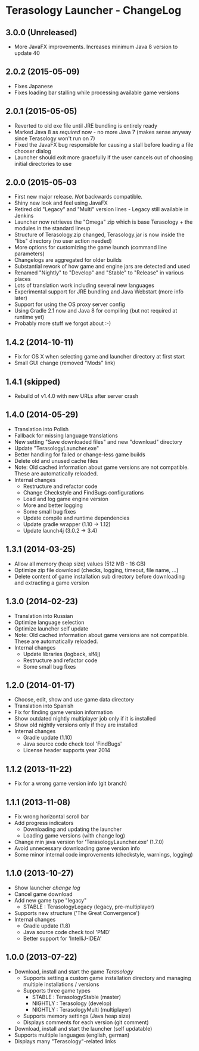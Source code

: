 Terasology Launcher - ChangeLog
===============================

## 3.0.0 (Unreleased)
* More JavaFX improvements. Increases minimum Java 8 version to update 40

## 2.0.2 (2015-05-09)
* Fixes Japanese 
* Fixes loading bar stalling while processing available game versions

## 2.0.1 (2015-05-05)
* Reverted to old exe file until JRE bundling is entirely ready
* Marked Java 8 as *required* now - no more Java 7 (makes sense anyway since Terasology won't run on 7)
* Fixed the JavaFX bug responsible for causing a stall before loading a file chooser dialog
* Launcher should exit more gracefully if the user cancels out of choosing initial directories to use

## 2.0.0 (2015-05-03
* First new major release. *Not* backwards compatible.
* Shiny new look and feel using JavaFX
* Retired old "Legacy" and "Multi" version lines - Legacy still available in Jenkins
* Launcher now retrieves the "Omega" zip which is base Terasology + the modules in the standard lineup
* Structure of Terasology.zip changed, Terasology.jar is now inside the "libs" directory (no user action needed)
* More options for customizing the game launch (command line parameters)
* Changelogs are aggregated for older builds
* Substantial rework of how game and engine jars are detected and used 
* Renamed "Nightly" to "Develop" and "Stable" to "Release" in various places
* Lots of translation work including several new languages
* Experimental support for JRE bundling and Java Webstart (more info later)
* Support for using the OS proxy server config
* Using Gradle 2.1 now and Java 8 for compiling (but not required at runtime yet)
* Probably more stuff we forgot about :-)

## 1.4.2 (2014-10-11)
* Fix for OS X when selecting game and launcher directory at first start
* Small GUI change (removed "Mods" link)

## 1.4.1 (skipped)
* Rebuild of v1.4.0 with new URLs after server crash 

## 1.4.0 (2014-05-29)
* Translation into Polish
* Fallback for missing language translations
* New setting "Save downloaded files" and new "download" directory
* Update "TerasologyLauncher.exe"
* Better handling for failed or change-less game builds
* Delete old and unused cache files
* Note: Old cached information about game versions are not compatible. These are automatically reloaded.
* Internal changes
    * Restructure and refactor code
    * Change Checkstyle and FindBugs configurations
    * Load and log game engine version
    * More and better logging
    * Some small bug fixes
    * Update compile and runtime dependencies
    * Update gradle wrapper (1.10 -> 1.12)
    * Update launch4j (3.0.2 -> 3.4)

## 1.3.1 (2014-03-25)
* Allow all memory (heap size) values (512 MB - 16 GB)
* Optimize zip file download (checks, logging, timeout, file name, ...)
* Delete content of game installation sub directory before downloading and extracting a game version

## 1.3.0 (2014-02-23)
* Translation into Russian
* Optimize language selection
* Optimize launcher self update
* Note: Old cached information about game versions are not compatible. These are automatically reloaded.
* Internal changes
    * Update libraries (logback, slf4j)
    * Restructure and refactor code
    * Some small bug fixes

## 1.2.0 (2014-01-17)
* Choose, edit, show and use game data directory
* Translation into Spanish
* Fix for finding game version information
* Show outdated nightly multiplayer job only if it is installed
* Show old nightly versions only if they are installed
* Internal changes
    * Gradle update (1.10)
    * Java source code check tool 'FindBugs'
    * License header supports year 2014

## 1.1.2 (2013-11-22)
* Fix for a wrong game version info (git branch)

## 1.1.1 (2013-11-08)
* Fix wrong horizontal scroll bar
* Add progress indicators
    * Downloading and updating the launcher
    * Loading game versions (with change log)
* Change min java version for 'TerasologyLauncher.exe' (1.7.0)
* Avoid unnecessary downloading game version info
* Some minor internal code improvements (checkstyle, warnings, logging)

## 1.1.0 (2013-10-27)
* Show launcher *change log*
* Cancel game download
* Add new game type "legacy"
    * STABLE : TerasologyLegacy (legacy, pre-multiplayer)
* Supports new structure ('The Great Convergence')
* Internal changes
    * Gradle update (1.8)
    * Java source code check tool 'PMD'
    * Better support for 'IntelliJ-IDEA'

## 1.0.0 (2013-07-22)

* Download, install and start the game *Terasology*
    * Supports setting a custom game installation directory and managing multiple installations / versions
    * Supports three game types
        * STABLE : TerasologyStable (master)
        * NIGHTLY : Terasology (develop)
        * NIGHTLY : TerasologyMulti (multiplayer)
    * Supports memory settings (Java heap size)
    * Displays comments for each version (git comment)
* Download, install and start the launcher (self updatable)
* Supports multiple languages (english, german)
* Displays many "Terasology"-related links
